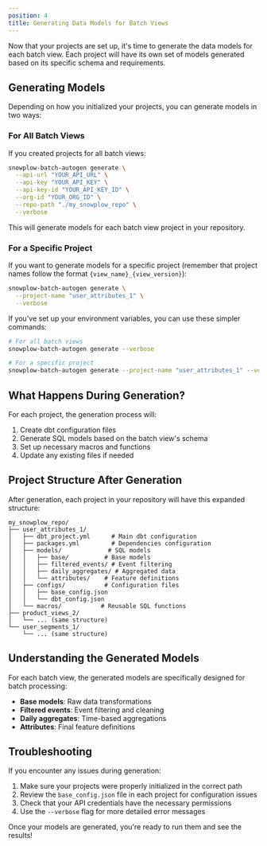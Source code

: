 ```yaml
---
position: 4
title: Generating Data Models for Batch Views
---
```


Now that your projects are set up, it's time to generate the data models for each batch view. Each project will have its own set of models generated based on its specific schema and requirements.

## Generating Models

Depending on how you initialized your projects, you can generate models in two ways:

### For All Batch Views

If you created projects for all batch views:

```bash
snowplow-batch-autogen generate \
  --api-url "YOUR_API_URL" \
  --api-key "YOUR_API_KEY" \
  --api-key-id "YOUR_API_KEY_ID" \
  --org-id "YOUR_ORG_ID" \
  --repo-path "./my_snowplow_repo" \
  --verbose
```

This will generate models for each batch view project in your repository.

### For a Specific Project

If you want to generate models for a specific project (remember that project names follow the format `{view_name}_{view_version}`):

```bash
snowplow-batch-autogen generate \
  --project-name "user_attributes_1" \
  --verbose
```

If you've set up your environment variables, you can use these simpler commands:

```bash
# For all batch views
snowplow-batch-autogen generate --verbose

# For a specific project
snowplow-batch-autogen generate --project-name "user_attributes_1" --verbose
```

## What Happens During Generation?

For each project, the generation process will:

1. Create dbt configuration files
2. Generate SQL models based on the batch view's schema
3. Set up necessary macros and functions
4. Update any existing files if needed

## Project Structure After Generation

After generation, each project in your repository will have this expanded structure:

```
my_snowplow_repo/
├── user_attributes_1/
│   ├── dbt_project.yml      # Main dbt configuration
│   ├── packages.yml         # Dependencies configuration
│   ├── models/             # SQL models
│   │   ├── base/          # Base models
│   │   ├── filtered_events/ # Event filtering
│   │   ├── daily_aggregates/ # Aggregated data
│   │   └── attributes/    # Feature definitions
│   ├── configs/           # Configuration files
│   │   ├── base_config.json
│   │   └── dbt_config.json
│   └── macros/           # Reusable SQL functions
├── product_views_2/
│   └── ... (same structure)
└── user_segments_1/
    └── ... (same structure)
```

## Understanding the Generated Models

For each batch view, the generated models are specifically designed for batch processing:

- **Base models**: Raw data transformations
- **Filtered events**: Event filtering and cleaning
- **Daily aggregates**: Time-based aggregations
- **Attributes**: Final feature definitions

## Troubleshooting

If you encounter any issues during generation:

1. Make sure your projects were properly initialized in the correct path
2. Review the `base_config.json` file in each project for configuration issues
3. Check that your API credentials have the necessary permissions
4. Use the `--verbose` flag for more detailed error messages

Once your models are generated, you're ready to run them and see the results!